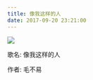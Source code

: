 ```yaml
---
title: 像我这样的人
date: 2017-09-20 23:21:00
---
```


<script type="text/javascript" src="../../scripts/loadMusicCss.js" defer="defer"></script>

<div class="container">
    <div class="music">
        <img src="https://fs.andylistudio.com/blog/music/mao_bu_yi.jpg" />
        <div class="des">
            <p>歌名:&nbsp;像我这样的人</p>
            <p>作者:&nbsp;毛不易</p>
        </div>
    </div>
</div>
